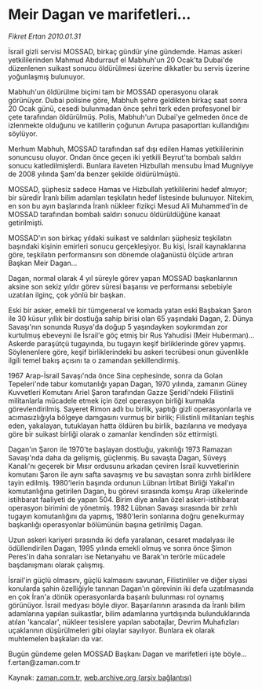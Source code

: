 # Meir Dagan ve marifetleri...

*Fikret Ertan 2010.01.31*

<tr><td class="metin" colspan="2" style="padding-top: 20px; padding-left: 5px; ">İsrail gizli servisi MOSSAD, birkaç gündür yine gündemde. Hamas askeri yetkililerinden Mahmud Abdurrauf el Mabhuh'un 20 Ocak'ta Dubai'de düzenlenen suikast sonucu öldürülmesi üzerine dikkatler bu servis üzerine yoğunlaşmış bulunuyor.</td></tr><tr><td class="metin" colspan="2" style="padding-top: 20px; padding-left: 5px; "><p>Mabhuh'un öldürülme biçimi tam bir MOSSAD operasyonu olarak görünüyor. Dubai polisine göre, Mabhuh şehre geldikten birkaç saat sonra 20 Ocak günü, cesedi bulunmadan önce şehri terk eden profesyonel bir çete tarafından öldürülmüş. Polis, Mabhuh'un Dubai'ye gelmeden önce de izlenmekte olduğunu ve katillerin çoğunun Avrupa pasaportları kullandığını söylüyor.
<p>Merhum Mabhuh, MOSSAD tarafından saf dışı edilen Hamas yetkililerinin sonuncusu oluyor. Ondan önce geçen iki yetkili Beyrut'ta bombalı saldırı sonucu katledilmişlerdi. Bunlara ilaveten Hizbullah mensubu İmad Mugniyye de 2008 yılında Şam'da benzer şekilde öldürülmüştü.
<p>MOSSAD, şüphesiz sadece Hamas ve Hizbullah yetkililerini hedef almıyor; bir süredir İranlı bilim adamları teşkilatın hedef listesinde bulunuyor. Nitekim, en son bu ayın başlarında İranlı nükleer fizikçi Mesud Ali Muhammed'in de MOSSAD tarafından bombalı saldırı sonucu öldürüldüğüne kanaat getirilmişti.
<p>MOSSAD'ın son birkaç yıldaki suikast ve saldırıları şüphesiz teşkilatın başındaki kişinin emirleri sonucu gerçekleşiyor. Bu kişi, İsrail kaynaklarına göre, teşkilatın performansını son dönemde olağanüstü ölçüde artıran Başkan Meir Dagan...
<p>Dagan, normal olarak 4 yıl süreyle görev yapan MOSSAD başkanlarının aksine son sekiz yıldır görev süresi başarısı ve performansı sebebiyle uzatılan ilginç, çok yönlü bir başkan. 
<p>Eski bir asker, emekli bir tümgeneral ve komada yatan eski Başbakan Şaron ile 30 küsur yıllık bir dostluğa sahip birisi olan 65 yaşındaki Dagan, 2. Dünya Savaşı'nın sonunda Rusya'da doğup 5 yaşındayken soykırımdan zor kurtulmuş ebeveyni ile İsrail'e göç etmiş bir Rus Yahudisi (Meir Huberman)... Askerde paraşütçü tugayında, bu tugayın keşif birliklerinde görev yapmış. Söylenenlere göre, keşif birliklerindeki bu askeri tecrübesi onun güvenlikle ilgili temel bakış açısını ta o zamandan şekillendirmiş.
<p>1967 Arap-İsrail Savaşı'nda önce Sina cephesinde, sonra da Golan Tepeleri'nde tabur komutanlığı yapan Dagan, 1970 yılında, zamanın Güney Kuvvetleri Komutanı Ariel Şaron tarafından Gazze Şeridi'ndeki Filistinli militanlarla mücadele etmek için özel operasyon birliği kurmakla görevlendirilmiş. Sayeret Rimon adlı bu birlik, yaptığı gizli operasyonlarla ve acımasızlığıyla bölgeye damgasını vurmuş bir birlik; Filistinli militanları teşhis eden, yakalayan, tutuklayan hatta öldüren bu birlik, bazılarına ve medyaya göre bir suikast birliği olarak o zamanlar kendinden söz ettirmişti.
<p>Dagan'ın Şaron ile 1970'te başlayan dostluğu, yakınlığı 1973 Ramazan Savaşı'nda daha da gelişmiş, güçlenmiş. Bu savaşta Dagan, Süveyş Kanalı'nı geçerek bir Mısır ordusunu arkadan çeviren İsrail kuvvetlerinin komutanı Şaron ile aynı safta savaşmış ve bu savaştan sonra zırhlı birliklere tayin edilmiş. 1980'lerin başında ordunun Lübnan İrtibat Birliği Yakal'ın komutanlığına getirilen Dagan, bu görevi sırasında komşu Arap ülkelerinde istihbarat faaliyeti de yapan 504. Birim diye anılan özel askeri-istihbarat operasyon birimini de yönetmiş. 1982 Lübnan Savaşı sırasında bir zırhlı tugayın komutanlığını da yapmış, 1980'lerin sonlarına doğru genelkurmay başkanlığı operasyonlar bölümünün başına getirilmiş Dagan.
<p>Uzun askeri kariyeri sırasında iki defa yaralanan, cesaret madalyası ile ödüllendirilen Dagan, 1995 yılında emekli olmuş ve sonra önce Şimon Peres'in daha sonraları ise Netanyahu ve Barak'ın terörle mücadele başdanışmanı olarak çalışmış.
<p>İsrail'in güçlü olmasını, güçlü kalmasını savunan, Filistinliler ve diğer siyasi konularda şahin özelliğiyle tanınan Dagan'ın görevinin iki defa uzatılmasında en çok İran'a dönük operasyonlarda başarılı bulunması rol oynamış görünüyor. İsrail medyası böyle diyor. Başarılarının arasında da İranlı bilim adamlarına yapılan suikastlar, bilim adamlarına yurtdışında bulunduklarında atılan 'kancalar', nükleer tesislere yapılan sabotajlar, Devrim Muhafızları uçaklarının düşürülmeleri gibi olaylar sayılıyor. Bunlara ek olarak muhtemelen başkaları da var.
<p>Bugün gündeme gelen MOSSAD Başkanı Dagan ve marifetleri işte böyle... f.ertan@zaman.com.tr<br/></p></p></p></p></p></p></p></p></p></p></p></td></tr>

Kaynak: [zaman.com.tr](http://zaman.com.tr/yazar.do?yazino=946468), [web.archive.org (arşiv bağlantısı)](http://web.archive.org/web/20100202222608/http://zaman.com.tr:80/yazar.do?yazino=946468)
